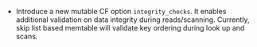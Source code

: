 * Introduce a new mutable CF option `integrity_checks`. It enables additional validation on data integrity during reads/scanning. Currently, skip list based memtable will validate key ordering during look up and scans.